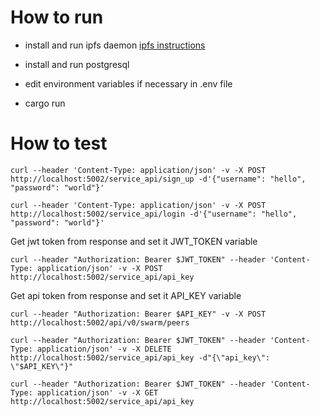 # How to run
- install and run ipfs daemon [ipfs instructions](https://docs.ipfs.io/install/command-line/#official-distributions)

- install and run postgresql 

- edit environment variables if necessary in .env file

- cargo run

# How to test
`curl --header 'Content-Type: application/json' -v -X POST http://localhost:5002/service_api/sign_up -d'{"username": "hello", "password": "world"}'`

`curl --header 'Content-Type: application/json' -v -X POST http://localhost:5002/service_api/login -d'{"username": "hello", "password": "world"}'`

Get jwt token from response and set it JWT_TOKEN variable

`curl --header "Authorization: Bearer $JWT_TOKEN" --header 'Content-Type: application/json' -v -X POST http://localhost:5002/service_api/api_key`

Get api token from response and set it API_KEY variable

`curl --header "Authorization: Bearer $API_KEY" -v -X POST http://localhost:5002/api/v0/swarm/peers`

`curl --header "Authorization: Bearer $JWT_TOKEN" --header 'Content-Type: application/json' -v -X DELETE http://localhost:5002/service_api/api_key -d"{\"api_key\": \"$API_KEY\"}"`

`curl --header "Authorization: Bearer $JWT_TOKEN" --header 'Content-Type: application/json' -v -X GET http://localhost:5002/service_api/api_key`
